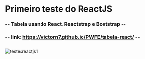 # Primeiro teste do ReactJS

### -- Tabela usando React, Reactstrap e Bootstrap --

### -- link: https://victorn7.github.io/PWFE/tabela-react/ --

## 
![testesreactjs1](https://user-images.githubusercontent.com/78637454/130286691-ec55addd-4fbf-455b-b582-9f115a116d88.JPG)


